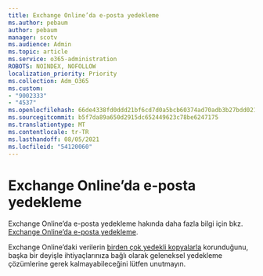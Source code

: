 ```yaml
---
title: Exchange Online’da e-posta yedekleme
ms.author: pebaum
author: pebaum
manager: scotv
ms.audience: Admin
ms.topic: article
ms.service: o365-administration
ROBOTS: NOINDEX, NOFOLLOW
localization_priority: Priority
ms.collection: Adm_O365
ms.custom:
- "9002333"
- "4537"
ms.openlocfilehash: 66de4338fd0ddd21bf6cd7d0a5bcb60374ad70adb3b27bdd021dbec8a7f163a6
ms.sourcegitcommit: b5f7da89a650d2915dc652449623c78be6247175
ms.translationtype: MT
ms.contentlocale: tr-TR
ms.lasthandoff: 08/05/2021
ms.locfileid: "54120060"
---
```

# <a name="backing-up-email-in-exchange-online"></a>Exchange Online’da e-posta yedekleme

Exchange Online’da e-posta yedekleme hakında daha fazla bilgi için bkz. [Exchange Online’da e-posta yedekleme](https://docs.microsoft.com/exchange/back-up-email).

Exchange Online’daki verilerin [birden çok yedekli kopyalarla](https://docs.microsoft.com/office365/servicedescriptions/exchange-online-service-description/high-availability-and-business-continuity) korunduğunu, başka bir deyişle ihtiyaçlarınıza bağlı olarak geleneksel yedekleme çözümlerine gerek kalmayabileceğini lütfen unutmayın.
